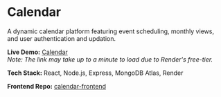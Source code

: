 # Calendar
A dynamic calendar platform featuring event scheduling, monthly views, and user authentication and updation.

**Live Demo:** [Calendar](https://calendar-elir.onrender.com/)  
_Note: The link may take up to a minute to load due to Render's free-tier._

**Tech Stack:** React, Node.js, Express, MongoDB Atlas, Render

**Frontend Repo:** [calendar-frontend](https://github.com/emilyzhang625/calendar-frontend)
